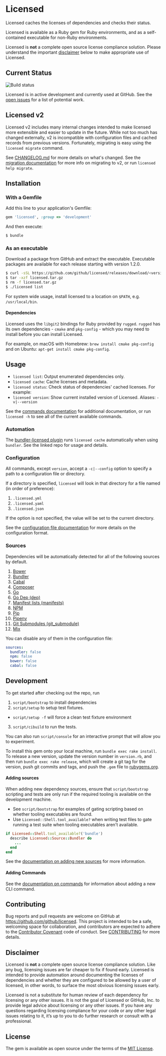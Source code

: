 # Licensed

Licensed caches the licenses of dependencies and checks their status.

Licensed is available as a Ruby gem for Ruby environments, and as a self-contained executable for non-Ruby environments.

Licensed is **not** a complete open source license compliance solution. Please understand the important [disclaimer](#disclaimer) below to make appropriate use of Licensed.

## Current Status

![Build status](https://github.com/github/licensed/workflows/Test/badge.svg)

Licensed is in active development and currently used at GitHub.  See the [open issues](https://github.com/github/licensed/issues) for a list of potential work.

## Licensed v2

Licensed v2 includes many internal changes intended to make licensed more extensible and easier to update in the future.  While not too much has changed externally, v2 is incompatible with configuration files and cached records from previous versions.  Fortunately, migrating is easy using the `licensed migrate` command.

See [CHANGELOG.md](./CHANGELOG.md) for more details on what's changed.
See the [migration documentation](./docs/migrating_to_newer_versions.md) for more info on migrating to v2, or run `licensed help migrate`.

## Installation

### With a Gemfile

Add this line to your application's Gemfile:

```ruby
gem 'licensed', :group => 'development'
```

And then execute:

```bash
$ bundle
```

### As an executable

Download a package from GitHub and extract the executable.  Executable packages are available for each release starting with version 1.2.0.

```bash
$ curl -sSL https://github.com/github/licensed/releases/download/<version>/licensed-<version>-<os>-x64.tar.gz > licensed.tar.gz
$ tar -xzf licensed.tar.gz
$ rm -f licensed.tar.gz
$ ./licensed list
```

For system wide usage, install licensed to a location on `$PATH`, e.g. `/usr/local/bin`.

#### Dependencies

Licensed uses the `libgit2` bindings for Ruby provided by `rugged`. `rugged` has its own dependencies - `cmake` and `pkg-config` - which you may need to install before you can install Licensed.

For example, on macOS with Homebrew: `brew install cmake pkg-config` and on Ubuntu: `apt-get install cmake pkg-config`.

## Usage

- `licensed list`: Output enumerated dependencies only.
- `licensed cache`: Cache licenses and metadata.
- `licensed status`: Check status of dependencies' cached licenses. For example:
- `licensed version`: Show current installed version of Licensed. Aliases: `-v|--version`

See the [commands documentation](./docs/commands.md) for additional documentation, or run `licensed -h` to see all of the current available commands.

### Automation

The [bundler-licensed plugin](https://github.com/sergey-alekseev/bundler-licensed) runs `licensed cache` automatically when using `bundler`.  See the linked repo for usage and details.

### Configuration

All commands, except `version`, accept a `-c|--config` option to specify a path to a configuration file or directory.

If a directory is specified, `licensed` will look in that directory for a file named (in order of preference):
1. `.licensed.yml`
2. `.licensed.yaml`
3. `.licensed.json`

If the option is not specified, the value will be set to the current directory.

See the [configuration file documentation](./docs/configuration.md) for more details on the configuration format.

### Sources

Dependencies will be automatically detected for all of the following sources by default.
1. [Bower](./docs/sources/bower.md)
1. [Bundler](./docs/sources/bundler.md)
1. [Cabal](./docs/sources/cabal.md)
1. [Composer](./docs/sources/composer.md)
1. [Go](./docs/sources/go.md)
1. [Go Dep (dep)](./docs/sources/dep.md)
1. [Manifest lists (manifests)](./docs/sources/manifests.md)
1. [NPM](./docs/sources/npm.md)
1. [Pip](./docs/sources/pip.md)
1. [Pipenv](./docs/sources/pipenv.md)
1. [Git Submodules (git_submodule)](./docs/sources/git_submodule.md)
1. [Mix](./docs/sources/mix.md)

You can disable any of them in the configuration file:

```yml
sources:
  bundler: false
  npm: false
  bower: false
  cabal: false
```

## Development

To get started after checking out the repo, run
1. `script/bootstrap` to install dependencies
2. `script/setup` to setup test fixtures.
  - `script/setup -f` will force a clean test fixture environment
3. `script/cibuild` to run the tests.

You can also run `script/console` for an interactive prompt that will allow you to experiment.

To install this gem onto your local machine, run `bundle exec rake install`. To release a new version, update the version number in `version.rb`, and then run `bundle exec rake release`, which will create a git tag for the version, push git commits and tags, and push the `.gem` file to [rubygems.org](https://rubygems.org).

#### Adding sources

When adding new dependency sources, ensure that `script/bootstrap` scripting and tests are only run if the required tooling is available on the development machine.

* See `script/bootstrap` for examples of gating scripting based on whether tooling executables are found.
* Use `Licensed::Shell.tool_available?` when writing test files to gate running a test suite when tooling executables aren't available.
```ruby
if Licensed::Shell.tool_available?('bundle')
  describe Licensed::Source::Bundler do
    ...
  end
end
```

See the [documentation on adding new sources](./docs/adding_a_new_source.md) for more information.

#### Adding Commands

See the [documentation on commands](./docs/commands.md) for information about adding a new CLI command.

## Contributing

Bug reports and pull requests are welcome on GitHub at https://github.com/github/licensed. This project is intended to be a safe, welcoming space for collaboration, and contributors are expected to adhere to the [Contributor Covenant](http://contributor-covenant.org/) code of conduct.  See [CONTRIBUTING](CONTRIBUTING.md) for more details.

## Disclaimer

Licensed is **not** a complete open source license compliance solution. Like any bug, licensing issues are far cheaper to fix if found early. Licensed is intended to provide automation around documenting the licenses of dependencies and whether they  are configured to be allowed by a user of licensed, in other words, to surface the most obvious licensing issues early.

Licensed is not a substitute for human review of each dependency for licensing or any other issues. It is not the goal of Licensed or GitHub, Inc. to provide legal advice about licensing or any other issues. If you have any questions regarding licensing compliance for your code or any other legal issues relating to it, it’s up to you to do further research or consult with a professional.

## License

The gem is available as open source under the terms of the [MIT License](http://opensource.org/licenses/MIT).
